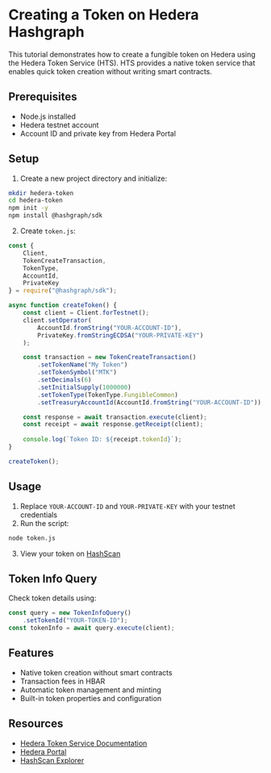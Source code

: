 # Creating a Token on Hedera Hashgraph

This tutorial demonstrates how to create a fungible token on Hedera using the Hedera Token Service (HTS). HTS provides a native token service that enables quick token creation without writing smart contracts.

## Prerequisites
- Node.js installed
- Hedera testnet account
- Account ID and private key from Hedera Portal

## Setup

1. Create a new project directory and initialize:
```bash
mkdir hedera-token
cd hedera-token
npm init -y
npm install @hashgraph/sdk
```

2. Create `token.js`:
```javascript
const { 
    Client, 
    TokenCreateTransaction,
    TokenType,
    AccountId,
    PrivateKey
} = require("@hashgraph/sdk");

async function createToken() {
    const client = Client.forTestnet();
    client.setOperator(
        AccountId.fromString("YOUR-ACCOUNT-ID"),
        PrivateKey.fromStringECDSA("YOUR-PRIVATE-KEY")
    );

    const transaction = new TokenCreateTransaction()
        .setTokenName("My Token")
        .setTokenSymbol("MTK")
        .setDecimals(6)
        .setInitialSupply(1000000)
        .setTokenType(TokenType.FungibleCommon)
        .setTreasuryAccountId(AccountId.fromString("YOUR-ACCOUNT-ID"));

    const response = await transaction.execute(client);
    const receipt = await response.getReceipt(client);
    
    console.log(`Token ID: ${receipt.tokenId}`);
}

createToken();
```

## Usage

1. Replace `YOUR-ACCOUNT-ID` and `YOUR-PRIVATE-KEY` with your testnet credentials
2. Run the script:
```bash
node token.js
```

3. View your token on [HashScan](https://hashscan.io/testnet)

## Token Info Query

Check token details using:
```javascript
const query = new TokenInfoQuery()
    .setTokenId("YOUR-TOKEN-ID");
const tokenInfo = await query.execute(client);
```

## Features
- Native token creation without smart contracts
- Transaction fees in HBAR
- Automatic token management and minting
- Built-in token properties and configuration

## Resources
- [Hedera Token Service Documentation](https://docs.hedera.com/hedera/sdks-and-apis/tokens)
- [Hedera Portal](https://portal.hedera.com)
- [HashScan Explorer](https://hashscan.io)